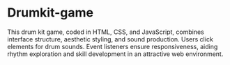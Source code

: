 # Drumkit-game
This drum kit game, coded in HTML, CSS, and JavaScript, combines interface structure, aesthetic styling, and sound production. Users click elements for drum sounds. Event listeners ensure responsiveness, aiding rhythm exploration and skill development in an attractive web environment.
